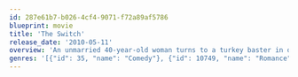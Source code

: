 ```yaml
---
id: 287e61b7-b026-4cf4-9071-f72a89af5786
blueprint: movie
title: 'The Switch'
release_date: '2010-05-11'
overview: 'An unmarried 40-year-old woman turns to a turkey baster in order to become pregnant. Seven years later, she reunites with her best friend, who has been living with a secret: he replaced her preferred sperm sample with his own.'
genres: '[{"id": 35, "name": "Comedy"}, {"id": 10749, "name": "Romance"}, {"id": 18, "name": "Drama"}]'
---
```

